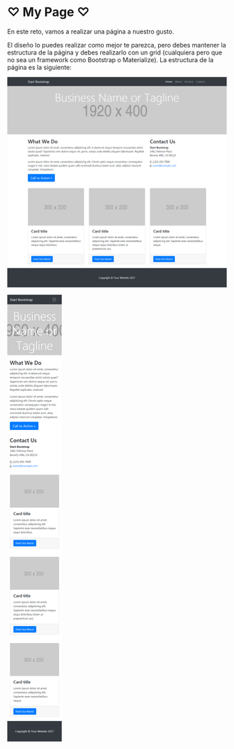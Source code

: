 # ♡ My Page ♡

En este reto, vamos a realizar una página a nuestro gusto.

El diseño lo puedes realizar como mejor te parezca, pero debes mantener la estructura de la página y debes realizarlo con un grid (cualquiera pero que no sea un framework como Bootstrap o Materialize). La estructura de la página es la siguiente:

![desktop.png](assets/images/desktop.png)

![responsive.png](assets/images/responsive.png)
